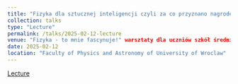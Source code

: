 ```yaml
---
title: "Fizyka dla sztucznej inteligencji czyli za co przyznano nagrodę Nobla z fizyki w 2024 r."
collection: talks
type: "Lecture"
permalink: /talks/2025-02-12-lecture
venue: "Fizyka - to mnie fascynuje!" warsztaty dla uczniów szkół średnich zorganizowanych przez Wydział Fizyki i Astronomii UWr."
date: 2025-02-12
location: "Faculty of Physics and Astronomy of University of Wroclaw"
---
```


[Lecture](-) 
